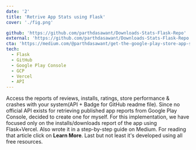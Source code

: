 ```yaml
---
date: '2'
title: 'Retrive App Stats using Flask'
cover: './fig.png'

github: 'https://github.com/parthdasawant/Downloads-Stats-Flask-Repo'
external: 'https://github.com/parthdasawant/Downloads-Stats-Flask-Repo'
cta: 'https://medium.com/@parthdasawant/get-the-google-play-store-app-stats-in-4-steps-b5a181c8e542'
tech:
  - Flask
  - GitHub
  - Google Play Console
  - GCP
  - Vercel
  - API
---
```


Access the reports of reviews, installs, ratings, store performance & crashes with your system(API + Badge for GitHub readme file). Since no official API exists for retrieving published app reports from Google Play Console, decided to create one for myself. For this implementation, we have focused only on the installs/downloads report of the app using Flask+Vercel. Also wrote it in a step-by-step guide on Medium. For reading that article click on **Learn More**. Last but not least it's developed using all free resources.

